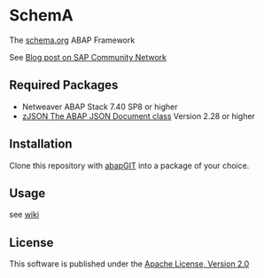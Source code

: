 # SchemA
The [schema.org](http://schema.org) ABAP Framework

See [Blog post on SAP Community Network](http://scn.sap.com/community/abap/connectivity/blog/2016/01/08/google-knowledge-graph-search-api-schemaorg-and-json-ld)
 
## Required Packages
* Netweaver ABAP Stack 7.40 SP8 or higher
* [zJSON The ABAP JSON Document class](https://github.com/se38/zJSON) Version 2.28 or higher

## Installation 
Clone this repository with [abapGIT](https://github.com/larshp/abapGit) into a package of your choice.

## Usage
see [wiki](https://github.com/se38/SchemA/wiki)

## License
This software is published under the [Apache License, Version 2.0](http://www.apache.org/licenses/LICENSE-2.0.html)
